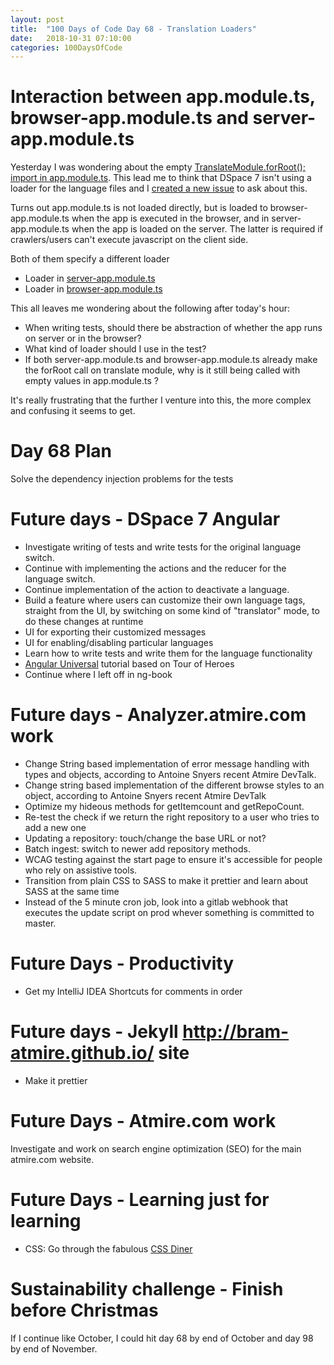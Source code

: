 ```yaml
---
layout: post
title:  "100 Days of Code Day 68 - Translation Loaders"
date:   2018-10-31 07:10:00
categories: 100DaysOfCode
---
```


# Interaction between app.module.ts, browser-app.module.ts and server-app.module.ts

Yesterday I was wondering about the empty [TranslateModule.forRoot(); import in app.module.ts](https://github.com/DSpace/dspace-angular/blob/master/src/app/app.module.ts#L62). This lead me to think that DSpace 7 isn't using a loader for the language files and I [created a new issue](https://github.com/DSpace/dspace-angular/issues/318) to ask about this. 

Turns out app.module.ts is not loaded directly, but is loaded to browser-app.module.ts when the app is executed in the browser, and in server-app.module.ts when the app is loaded on the server. The latter is required if crawlers/users can't execute javascript on the client side.

Both of them specify a different loader
* Loader in [server-app.module.ts](https://github.com/DSpace/dspace-angular/blob/master/src/modules/app/server-app.module.ts#L26)
* Loader in [browser-app.module.ts](https://github.com/DSpace/dspace-angular/blob/master/src/modules/app/browser-app.module.ts#L26)

This all leaves me wondering about the following after today's hour:
* When writing tests, should there be abstraction of whether the app runs on server or in the browser? 
* What kind of loader should I use in the test?
* If both server-app.module.ts and browser-app.module.ts already make the forRoot call on translate module, why is it still being called with empty values in app.module.ts ?

It's really frustrating that the further I venture into this, the more complex and confusing it seems to get.

# Day 68 Plan

Solve the dependency injection problems for the tests

# Future days - DSpace 7 Angular

* Investigate writing of tests and write tests for the original language switch.
* Continue with implementing the actions and the reducer for the language switch.
* Continue implementation of the action to deactivate a language.
* Build a feature where users can customize their own language tags, straight from the UI, by switching on some kind of "translator" mode, to do these changes at runtime
* UI for exporting their customized messages
* UI for enabling/disabling particular languages
* Learn how to write tests and write them for the language functionality
* [Angular Universal](https://angular.io/guide/universal) tutorial based on Tour of Heroes
* Continue where I left off in ng-book

# Future days - Analyzer.atmire.com work

* Change String based implementation of error message handling with types and objects, according to Antoine Snyers recent Atmire DevTalk.
* Change string based implementation of the different browse styles to an object, according to Antoine Snyers recent Atmire DevTalk
* Optimize my hideous methods for getItemcount and getRepoCount.
* Re-test the check if we return the right repository to a user who tries to add a new one
* Updating a repository: touch/change the base URL or not?
* Batch ingest: switch to newer add repository methods.
* WCAG testing against the start page to ensure it's accessible for people who rely on assistive tools.
* Transition from plain CSS to SASS to make it prettier and learn about SASS at the same time
* Instead of the 5 minute cron job, look into a gitlab webhook that executes the update script on prod whever something is committed to master.

# Future Days - Productivity

* Get my IntelliJ IDEA Shortcuts for comments in order

# Future days - Jekyll http://bram-atmire.github.io/ site

* Make it prettier

# Future Days - Atmire.com work

Investigate and work on search engine optimization (SEO) for the main atmire.com website.

# Future Days - Learning just for learning

* CSS: Go through the fabulous [CSS Diner](https://flukeout.github.io/)

# Sustainability challenge - Finish before Christmas

If I continue like October, I could hit day 68 by end of October and day 98 by end of November.